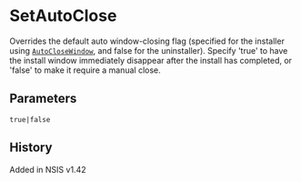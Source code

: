 # SetAutoClose

Overrides the default auto window-closing flag (specified for the installer using [`AutoCloseWindow`][1], and false for the uninstaller). Specify 'true' to have the install window immediately disappear after the install has completed, or 'false' to make it require a manual close.

## Parameters

    true|false

## History

Added in NSIS v1.42

[1]: AutoCloseWindow.md